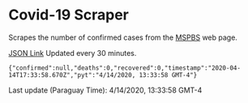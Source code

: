 # Covid-19 Scraper

Scrapes the number of confirmed cases from the [MSPBS](https://www.mspbs.gov.py/covid-19.php) web page.

[JSON Link](https://jmayalag.github.io/covid19-scrape/cases.json)
Updated every 30 minutes.
```
{"confirmed":null,"deaths":0,"recovered":0,"timestamp":"2020-04-14T17:33:58.670Z","pyt":"4/14/2020, 13:33:58 GMT-4"}
```
Last update (Paraguay Time): 4/14/2020, 13:33:58 GMT-4